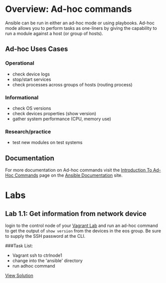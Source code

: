 # Overview: Ad-hoc commands
Ansible can be run in either an ad-hoc mode or using playbooks. Ad-hoc mode allows you to perform tasks as one-liners by giving the capability to run a module against a host (or group of hosts).

## Ad-hoc Uses Cases
### Operational
* check device logs
* stop/start services
* check processes across groups of hosts (routing process)

### Informational
* check OS versions
* check devices properties (show version)
* gather system performance (CPU, memory use)

### Research/practice
* test new modules on test systems

## Documentation
For more documentation on Ad-hoc commands visit the [Introduction To Ad-Hoc Commands](https://docs.ansible.com/ansible/latest/user_guide/intro_adhoc.html) page on the [Ansible Documentation](https://docs.ansible.com/) site.

# Labs
## Lab 1.1: Get information from network device
login to the control node of your [Vagrant Lab](https://github.com/ttafsir/netnginir-ansible-lab) and run an ad-hoc command to get the output of `show version` from the devices in the eos group. Be sure to supply the SSH password at the CLI.

###Task List:
- Vagrant ssh to ctrlnode1
- change into the 'ansible' directory
- run adhoc command

[View Solution](../solutions/1.1_adhoc_commands.md)